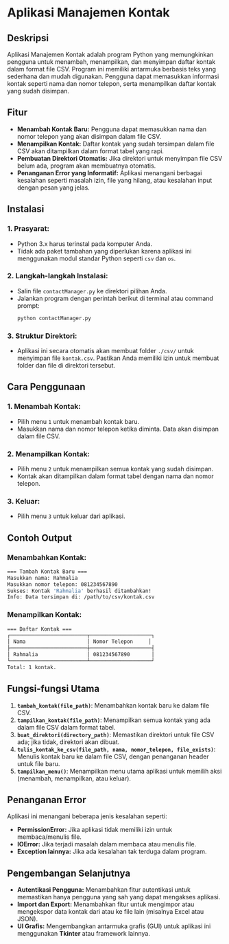 # Aplikasi Manajemen Kontak

## Deskripsi
Aplikasi Manajemen Kontak adalah program Python yang memungkinkan pengguna untuk menambah, menampilkan, dan menyimpan daftar kontak dalam format file CSV. Program ini memiliki antarmuka berbasis teks yang sederhana dan mudah digunakan. Pengguna dapat memasukkan informasi kontak seperti nama dan nomor telepon, serta menampilkan daftar kontak yang sudah disimpan.

## Fitur
- **Menambah Kontak Baru:** Pengguna dapat memasukkan nama dan nomor telepon yang akan disimpan dalam file CSV.
- **Menampilkan Kontak:** Daftar kontak yang sudah tersimpan dalam file CSV akan ditampilkan dalam format tabel yang rapi.
- **Pembuatan Direktori Otomatis:** Jika direktori untuk menyimpan file CSV belum ada, program akan membuatnya otomatis.
- **Penanganan Error yang Informatif:** Aplikasi menangani berbagai kesalahan seperti masalah izin, file yang hilang, atau kesalahan input dengan pesan yang jelas.

## Instalasi
### 1. **Prasyarat:**
   - Python 3.x harus terinstal pada komputer Anda.
   - Tidak ada paket tambahan yang diperlukan karena aplikasi ini menggunakan modul standar Python seperti `csv` dan `os`.

### 2. **Langkah-langkah Instalasi:**
   - Salin file `contactManager.py` ke direktori pilihan Anda.
   - Jalankan program dengan perintah berikut di terminal atau command prompt:
     ```bash
     python contactManager.py
     ```

### 3. **Struktur Direktori:**
   - Aplikasi ini secara otomatis akan membuat folder `./csv/` untuk menyimpan file `kontak.csv`. Pastikan Anda memiliki izin untuk membuat folder dan file di direktori tersebut.

## Cara Penggunaan
### 1. **Menambah Kontak:**
   - Pilih menu `1` untuk menambah kontak baru.
   - Masukkan nama dan nomor telepon ketika diminta. Data akan disimpan dalam file CSV.

### 2. **Menampilkan Kontak:**
   - Pilih menu `2` untuk menampilkan semua kontak yang sudah disimpan.
   - Kontak akan ditampilkan dalam format tabel dengan nama dan nomor telepon.

### 3. **Keluar:**
   - Pilih menu `3` untuk keluar dari aplikasi.

## Contoh Output

### Menambahkan Kontak:
```bash
=== Tambah Kontak Baru ===
Masukkan nama: Rahmalia
Masukkan nomor telepon: 081234567890
Sukses: Kontak 'Rahmalia' berhasil ditambahkan!
Info: Data tersimpan di: /path/to/csv/kontak.csv
````

### Menampilkan Kontak:

```bash
=== Daftar Kontak ===
┌─────────────────────────┬────────────────────┐
│ Nama                    │ Nomor Telepon     │
├─────────────────────────┼────────────────────┤
│ Rahmalia                │ 081234567890       │
└─────────────────────────┴────────────────────┘
Total: 1 kontak.
```
## Fungsi-fungsi Utama

1. **`tambah_kontak(file_path)`**: Menambahkan kontak baru ke dalam file CSV.
2. **`tampilkan_kontak(file_path)`**: Menampilkan semua kontak yang ada dalam file CSV dalam format tabel.
3. **`buat_direktori(directory_path)`**: Memastikan direktori untuk file CSV ada; jika tidak, direktori akan dibuat.
4. **`tulis_kontak_ke_csv(file_path, nama, nomor_telepon, file_exists)`**: Menulis kontak baru ke dalam file CSV, dengan penanganan header untuk file baru.
5. **`tampilkan_menu()`**: Menampilkan menu utama aplikasi untuk memilih aksi (menambah, menampilkan, atau keluar).

## Penanganan Error

Aplikasi ini menangani beberapa jenis kesalahan seperti:

* **PermissionError:** Jika aplikasi tidak memiliki izin untuk membaca/menulis file.
* **IOError:** Jika terjadi masalah dalam membaca atau menulis file.
* **Exception lainnya:** Jika ada kesalahan tak terduga dalam program.

## Pengembangan Selanjutnya

* **Autentikasi Pengguna:** Menambahkan fitur autentikasi untuk memastikan hanya pengguna yang sah yang dapat mengakses aplikasi.
* **Import dan Export:** Menambahkan fitur untuk mengimpor atau mengekspor data kontak dari atau ke file lain (misalnya Excel atau JSON).
* **UI Grafis:** Mengembangkan antarmuka grafis (GUI) untuk aplikasi ini menggunakan **Tkinter** atau framework lainnya.

